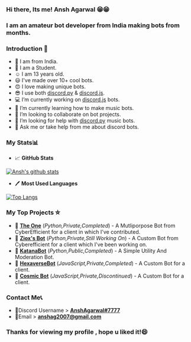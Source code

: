 
### Hi there, Its me! Ansh Agarwal 😁😁
### I am an amateur bot developer from India making bots from months.
### Introduction 🌠 
- 🙂 I am from India.
- 👨 I am a Student.
- ☺ I am 13 years old.
- 😃 I've made over 10+ cool bots.
- 😍 I love making unique bots.
- 😎 I use both [discord.py](https://discordpy.readthedocs.io/en/latest/) & [discord.js](https://discord.js.org).
- 💻 I’m currently working on [discord.js](https://discord.js.org) bots.
- 🎵 I’m currently learning how to make music bots.
- 🤖 I’m looking to collaborate on bot projects.
- 🤔 I’m looking for help with [discord.py](https://discordpy.readthedocs.io/en/latest/) music bots.
- 💬 Ask me or take help from me about discord bots.

### My Stats📊

- 📈 **GitHub Stats**

[![Ansh's github stats](https://github-readme-stats.vercel.app/api?username=AnshAg2007&theme=radical)](https://github.com/anuraghazra/github-readme-stats)

- 🖊 **Most Used Languages**

[![Top Langs](https://github-readme-stats.vercel.app/api/top-langs/?username=AnshAg2007&layout=compact&theme=radical)](https://github.com/anuraghazra/github-readme-stats)

### My Top Projects ⛤
- 🤖 [**The One**](https://github.com/AnshAg2007/the-one-discord-bot) (_Python,Private,Completed_) - A Mutliporpose Bot from CyberEfficient for a client in which I've contributed.
- 🤖 [**Ziox's Bot**](https://github.com/AnshAg2007/Ziox-s-Bot) (_Python,Private,Still Working On_) - A Custom Bot from Cyberefficient for a client which I've been working on.
- 🤖 [**KatanaBot**](https://github.com/AnshAg2007/katana-bot) (_Python,Public,Completed_) - A Simple Utility And Moderation Bot.
- 🤖 [**HexaverseBot**](https://github.com/AnshAg2007/hexaverse-bot) (_JavaScript,Private,Completed_) - A Custom Bot for a client.
- 🤖 [**Cosmic Bot**](https://github.com/AnshAg2007/cosmic_adv_bot_b2) (_JavaScript,Private,Discontinued_) - A Custom Bot for a client.

### Contact Me📞
- 👤Discord Username > [**AnshAgarwal#7777**](https://dsc.bio/anshagarwal)
- 📧Email > **anshag2007@gmail.com**

### Thanks for viewing my profile , hope u liked it!😄
